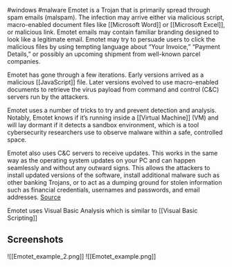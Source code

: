 #windows #malware
Emotet is a Trojan that is primarily spread through spam emails (malspam). The infection may arrive either via malicious script, macro-enabled document files like [[Microsoft Word]] or [[Microsoft Excel]], or malicious link. Emotet emails may contain familiar branding designed to look like a legitimate email. Emotet may try to persuade users to click the malicious files by using tempting language about “Your Invoice,” “Payment Details,” or possibly an upcoming shipment from well-known parcel companies.

Emotet has gone through a few iterations. Early versions arrived as a malicious [[JavaScript]] file. Later versions evolved to use macro-enabled documents to retrieve the virus payload from command and control (C&C) servers run by the attackers. 

Emotet uses a number of tricks to try and prevent detection and analysis. Notably, Emotet knows if it’s running inside a [[Virtual Machine]] (VM) and will lay dormant if it detects a sandbox environment, which is a tool cybersecurity researchers use to observe malware within a safe, controlled space.

Emotet also uses C&C servers to receive updates. This works in the same way as the operating system updates on your PC and can happen seamlessly and without any outward signs. This allows the attackers to install updated versions of the software, install additional malware such as other banking Trojans, or to act as a dumping ground for stolen information such as financial credentials, usernames and passwords, and email addresses. [Source](https://malwarebytes.com/emotet)

Emotet uses Visual Basic Analysis which is similar to [[Visual Basic Scripting]]

## Screenshots
![[Emotet_example_2.png]]
![[Emotet_example.png]]